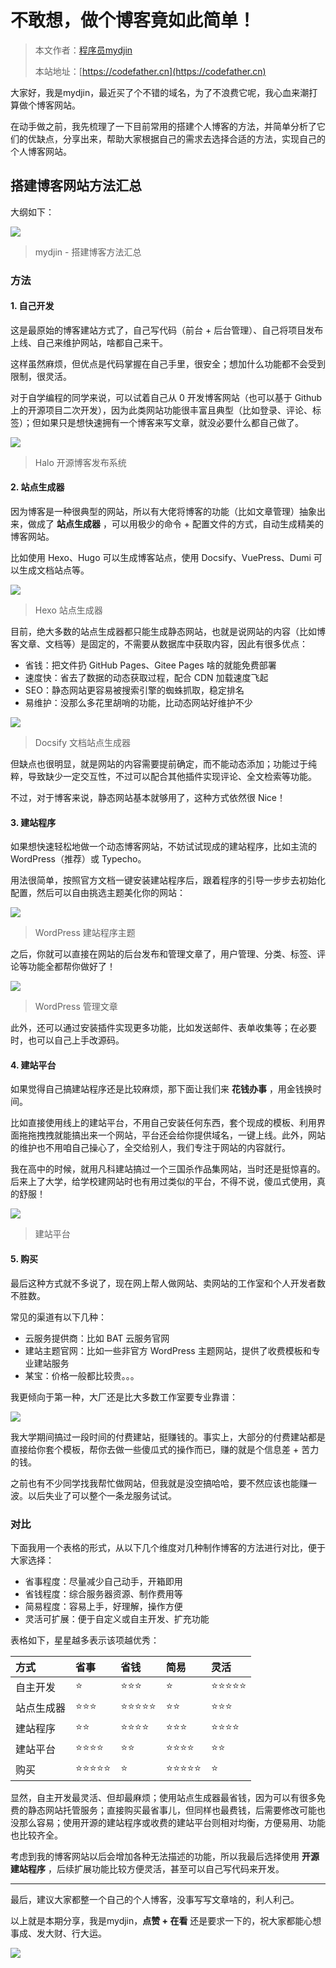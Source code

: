 # 不敢想，做个博客竟如此简单！

> 本文作者：[程序员mydjin](https://yuyuanweb.feishu.cn/wiki/Abldw5WkjidySxkKxU2cQdAtnah)
>
> 本站地址：[https://codefather.cn](https://codefather.cn)

大家好，我是mydjin，最近买了个不错的域名，为了不浪费它呢，我心血来潮打算做个博客网站。

在动手做之前，我先梳理了一下目前常用的搭建个人博客的方法，并简单分析了它们的优缺点，分享出来，帮助大家根据自己的需求去选择合适的方法，实现自己的个人博客网站。

## 搭建博客网站方法汇总

大纲如下：

![](https://pic.yupi.icu/5563/202311071436625.png)

> mydjin - 搭建博客方法汇总

### 方法

#### 1. 自己开发

这是最原始的博客建站方式了，自己写代码（前台 + 后台管理）、自己将项目发布上线、自己来维护网站，啥都自己来干。

这样虽然麻烦，但优点是代码掌握在自己手里，很安全；想加什么功能都不会受到限制，很灵活。

对于自学编程的同学来说，可以试着自己从 0 开发博客网站（也可以基于 Github 上的开源项目二次开发），因为此类网站功能很丰富且典型（比如登录、评论、标签）；但如果只是想快速拥有一个博客来写文章，就没必要什么都自己做了。

![](https://pic.yupi.icu/5563/202311071436776.png)

> Halo 开源博客发布系统

#### 2. 站点生成器

因为博客是一种很典型的网站，所以有大佬将博客的功能（比如文章管理）抽象出来，做成了 **站点生成器** ，可以用极少的命令 + 配置文件的方式，自动生成精美的博客网站。

比如使用 Hexo、Hugo 可以生成博客站点，使用 Docsify、VuePress、Dumi 可以生成文档站点等。

![](https://pic.yupi.icu/5563/202311071436784.png)

> Hexo 站点生成器

目前，绝大多数的站点生成器都只能生成静态网站，也就是说网站的内容（比如博客文章、文档等）是固定的，不需要从数据库中获取内容，因此有很多优点：

- 省钱：把文件扔 GitHub Pages、Gitee Pages 啥的就能免费部署
- 速度快：省去了数据的动态获取过程，配合 CDN 加载速度飞起
- SEO：静态网站更容易被搜索引擎的蜘蛛抓取，稳定排名
- 易维护：没那么多花里胡哨的功能，比动态网站好维护不少

![](https://pic.yupi.icu/5563/202311071436748.png)

> Docsify 文档站点生成器

但缺点也很明显，就是网站的内容需要提前确定，而不能动态添加；功能过于纯粹，导致缺少一定交互性，不过可以配合其他插件实现评论、全文检索等功能。

不过，对于博客来说，静态网站基本就够用了，这种方式依然很 Nice！

#### 3. 建站程序

如果想快速轻松地做一个动态博客网站，不妨试试现成的建站程序，比如主流的 WordPress（推荐）或 Typecho。

用法很简单，按照官方文档一键安装建站程序后，跟着程序的引导一步步去初始化配置，然后可以自由挑选主题美化你的网站：

![](https://pic.yupi.icu/5563/202311071436506.png)

> WordPress 建站程序主题

之后，你就可以直接在网站的后台发布和管理文章了，用户管理、分类、标签、评论等功能全都帮你做好了！

![](https://pic.yupi.icu/5563/202311071436759.png)

> WordPress 管理文章

此外，还可以通过安装插件实现更多功能，比如发送邮件、表单收集等；在必要时，也可以自己上手改源码。

#### 4. 建站平台

如果觉得自己搞建站程序还是比较麻烦，那下面让我们来 **花钱办事** ，用金钱换时间。

比如直接使用线上的建站平台，不用自己安装任何东西，套个现成的模板、利用界面拖拖拽拽就能搞出来一个网站，平台还会给你提供域名，一键上线。此外，网站的维护也不用咱自己操心了，全交给别人，我们专注于网站的内容就行。

我在高中的时候，就用凡科建站搞过一个三国杀作品集网站，当时还是挺惊喜的。后来上了大学，给学校建网站时也有用过类似的平台，不得不说，傻瓜式使用，真的舒服！

![](https://pic.yupi.icu/5563/202311071436025.png)

> 建站平台

#### 5. 购买

最后这种方式就不多说了，现在网上帮人做网站、卖网站的工作室和个人开发者数不胜数。

常见的渠道有以下几种：

- 云服务提供商：比如 BAT 云服务官网
- 建站主题官网：比如一些非官方 WordPress 主题网站，提供了收费模板和专业建站服务
- 某宝：价格一般都比较贵。。。

我更倾向于第一种，大厂还是比大多数工作室要专业靠谱：

![](https://pic.yupi.icu/5563/202311071436628.png)

我大学期间搞过一段时间的付费建站，挺赚钱的。事实上，大部分的付费建站都是直接给你套个模板，帮你去做一些傻瓜式的操作而已，赚的就是个信息差 + 苦力的钱。

之前也有不少同学找我帮忙做网站，但我就是没空搞哈哈，要不然应该也能赚一波。以后失业了可以整个一条龙服务试试。

### 对比

下面我用一个表格的形式，从以下几个维度对几种制作博客的方法进行对比，便于大家选择：

- 省事程度：尽量减少自己动手，开箱即用
- 省钱程度：综合服务器资源、制作费用等
- 简易程度：容易上手，好理解，操作方便
- 灵活可扩展：便于自定义或自主开发、扩充功能

表格如下，星星越多表示该项越优秀：

| 方式       | 省事  | 省钱  | 简易  | 灵活  |
| :--------- | :---- | :---- | :---- | :---- |
| 自主开发   | ⭐     | ⭐⭐⭐   | ⭐     | ⭐⭐⭐⭐⭐ |
| 站点生成器 | ⭐⭐⭐   | ⭐⭐⭐⭐⭐ | ⭐⭐    | ⭐⭐⭐   |
| 建站程序   | ⭐⭐    | ⭐⭐⭐⭐  | ⭐⭐⭐   | ⭐⭐⭐⭐  |
| 建站平台   | ⭐⭐⭐⭐  | ⭐⭐    | ⭐⭐⭐⭐  | ⭐⭐    |
| 购买       | ⭐⭐⭐⭐⭐ | ⭐     | ⭐⭐⭐⭐⭐ | ⭐     |

显然，自主开发最灵活、但却最麻烦；使用站点生成器最省钱，因为可以有很多免费的静态网站托管服务；直接购买最省事儿，但同样也最费钱，后需要修改可能也没那么容易；使用开源的建站程序或收费的建站平台则相对均衡，方便易用、功能也比较齐全。

考虑到我的博客网站以后会增加各种无法描述的功能，所以我最后选择使用 **开源建站程序** ，后续扩展功能比较方便灵活，甚至可以自己写代码来开发。



------


最后，建议大家都整一个自己的个人博客，没事写写文章啥的，利人利己。

以上就是本期分享，我是mydjin，**点赞 + 在看** 还是要求一下的，祝大家都能心想事成、发大财、行大运。

![](https://pic.yupi.icu/5563/202311071436735.png)